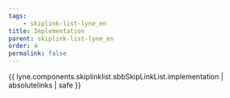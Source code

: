```yaml
---
tags: 
    - skiplink-list-lyne_en
title: Implementation
parent: skiplink-list-lyne_en
order: 4
permalink: false  
---
```

{{ lyne.components.skiplinklist.sbbSkipLinkList.implementation | absolutelinks | safe }}